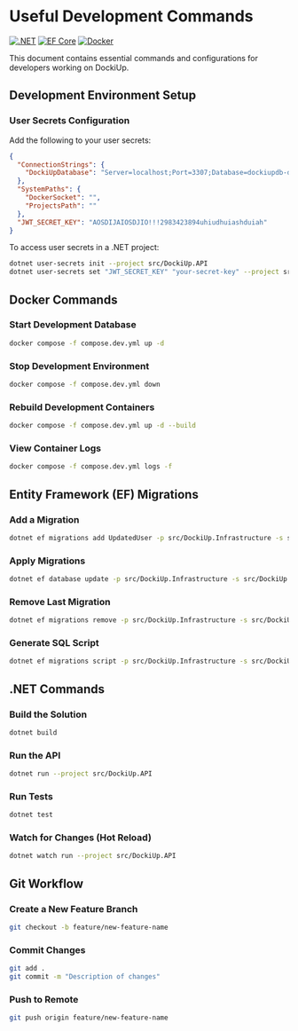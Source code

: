 # Useful Development Commands

[![.NET](https://img.shields.io/badge/.NET-7.0-purple.svg)](https://dotnet.microsoft.com/)
[![EF Core](https://img.shields.io/badge/EF_Core-7.0-blue.svg)](https://docs.microsoft.com/en-us/ef/core/)
[![Docker](https://img.shields.io/badge/docker-required-blue.svg)](https://www.docker.com/)

This document contains essential commands and configurations for developers working on DockiUp.

## Development Environment Setup

### User Secrets Configuration

Add the following to your user secrets:

```json
{
  "ConnectionStrings": {
    "DockiUpDatabase": "Server=localhost;Port=3307;Database=dockiupdb-dev;User=root;Password=d4vpas8w0rd13!!!;"
  },
  "SystemPaths": {
    "DockerSocket": "",
    "ProjectsPath": ""
  },
  "JWT_SECRET_KEY": "AOSDIJAIOSDJIO!!!2983423894uhiudhuiashduiah"
}
```

To access user secrets in a .NET project:

```sh
dotnet user-secrets init --project src/DockiUp.API
dotnet user-secrets set "JWT_SECRET_KEY" "your-secret-key" --project src/DockiUp.API
```

## Docker Commands

### Start Development Database

```sh
docker compose -f compose.dev.yml up -d
```

### Stop Development Environment

```sh
docker compose -f compose.dev.yml down
```

### Rebuild Development Containers

```sh
docker compose -f compose.dev.yml up -d --build
```

### View Container Logs

```sh
docker compose -f compose.dev.yml logs -f
```

## Entity Framework (EF) Migrations

### Add a Migration

```sh
dotnet ef migrations add UpdatedUser -p src/DockiUp.Infrastructure -s src/DockiUp.API -o Migrations
```

### Apply Migrations

```sh
dotnet ef database update -p src/DockiUp.Infrastructure -s src/DockiUp.API
```

### Remove Last Migration

```sh
dotnet ef migrations remove -p src/DockiUp.Infrastructure -s src/DockiUp.API
```

### Generate SQL Script

```sh
dotnet ef migrations script -p src/DockiUp.Infrastructure -s src/DockiUp.API -o migration.sql
```

## .NET Commands

### Build the Solution

```sh
dotnet build
```

### Run the API

```sh
dotnet run --project src/DockiUp.API
```

### Run Tests

```sh
dotnet test
```

### Watch for Changes (Hot Reload)

```sh
dotnet watch run --project src/DockiUp.API
```

## Git Workflow

### Create a New Feature Branch

```sh
git checkout -b feature/new-feature-name
```

### Commit Changes

```sh
git add .
git commit -m "Description of changes"
```

### Push to Remote

```sh
git push origin feature/new-feature-name
```

